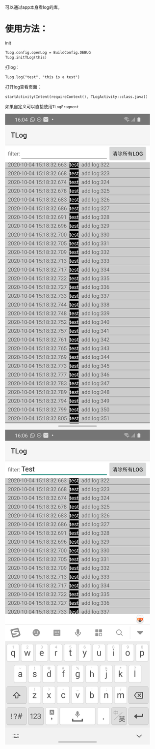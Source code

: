 可以通过app本身看log的库。

# 使用方法：

init
```
TLog.config.openLog = BuildConfig.DEBUG
TLog.initTLog(this)
```
打log：
```
TLog.log("test", "this is a test")
```

打开log查看页面：
```
startActivity(Intent(requireContext(), TLogActivity::class.java))
```
如果自定义可以直接使用`TLogFragment`

![](./img/tlog_main.png)
![](./img/tlog_filter.png)

